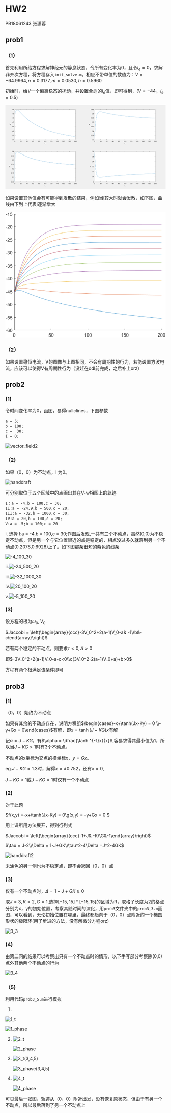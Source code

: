 # HW2

PB18061243 张潇蓉

## prob1

### （1）

首先利用所给方程求解神经元的静息状态，令所有变化率为0，且令$I_e = 0$，求解非齐次方程，将方程存入`init_solve.m`。相应不带单位的数值为：$V = -64.9964,n = 0.3177,m = 0.0530,h = 0.5960$

初始时，给$V$一个偏离稳态的扰动，并设置合适的$I_e$值，即可得到，$(V= -44，I_e = 0.5)$

![V-44_ie0.5](.\pics\V-44_ie0.5.png)

如果设置其他值会有可能得到发散的结果，例如当i较大时就会发散，如下图，曲线由下到上代表i逐渐增大

![V_t](.\pics\V_t.png)

### （2）

如果设置稳恒电流，V的图像与上图相同，不会有周期性的行为，若能设置方波电流，应该可以使得V有周期性行为（没赶在ddl前完成，之后补上orz）



## prob2

### (1)

令时间变化率为0，画图，易得nullclines，下图参数

```
a = 5;
b = 100;
c =  30;
I = 0;
```

![vector_field2](F:\2020at\comp_neuron\hw2\pics\vector_field2.png)

### （2)

如果（0，0）为不动点，I 为0。

![handdraft](F:\2020at\comp_neuron\hw2\pics\handdraft.PNG)

可分别取位于五个区域中的点画出其在V-w相图上的轨迹

```
I：a = -4,b = 100,c = 30;
II:a = -24.9,b = 500,c = 20;
III:a = -32,b = 1000,c = 30;
IV:a = 20,b = 100,c = 20;
V:a = -5;b = 100;c = 20
```

i. 选择 I:a = -4,b = 100,c = 30;作图后发现,一共有三个不动点，虽然(0,0)为不稳定不动点，但是另一个与它位置很近的点是稳定的，相点没过多久就落到另一个不动点(0.2078,0.6928)上了。如下图那条很短的紫色的线条

![-4_100_30](F:\2020at\comp_neuron\hw2\pics\-4_100_30.png)

ii.![-24_500_20](F:\2020at\comp_neuron\hw2\pics\-24_500_20.png)

iii.![-32_1000_30](F:\2020at\comp_neuron\hw2\pics\-32_1000_30.png)

iv.![20_100_20](F:\2020at\comp_neuron\hw2\pics\20_100_20.png)

v.![-5_100_20](F:\2020at\comp_neuron\hw2\pics\-5_100_20.png)

### (3)

设方程的根为$\omega_0,V_0$

$Jaccobi = \left(\begin{array}{ccc}-3V_0^2+2(a-1)V_0-a&	-1\\b&-c\end{array}\right)$

若有两个稳定的不动点，则要求$\tau<0,\Delta>0$

即$-3V_0^2+2(a-1)V_0-a-c<0\\c(3V_0^2-2(a-1)V_0+a)+b>0$

方程有两个根满足该条件即可

## prob3

### (1)

（0，0）始终为不动点

如果有其余的不动点存在，说明方程组$\begin{cases}-x+\tanh(Jx-Ky) = 0 \\-y+Gx = 0\end{cases}$有解，即$x = \tanh(J-KG)x$有解

记$\alpha = J-KG$，有$\alpha = \dfrac{\tanh ^{-1}x}{x}$,容易求得其最小值为$1$，所以当$J-KG> 1$时有3个不动点。

不动点的x坐标为交点的横坐标$x$，$y = Gx$。

eg.$J-KG = 1.3$时，解得$x \approx \pm 0.752$，还有$x=0$,

$J-KG<1$或$J-KG = 1$时仅有一个不动点

### (2)

对于此题

$f(x,y) =-x+\tanh(Jx-Ky) = 0\\g(x,y) = -y+Gx = 0 $ 

用上课所用方法展开，得到行列式

$Jaccobi = \left(\begin{array}{ccc}-1+J&	-K\\G&-1\end{array}\right)$

$\tau = J-2\\\Delta = 1-J+GK\\\tau^2-4\Delta  =J^2-4GK$

![handdraft2](F:\2020at\comp_neuron\hw2\pics\handdraft2.png)

未涂色的另一侧也为不稳定点，即不会返回（0，0）点

### (3)

仅有一个不动点时，$\Delta = 1-J+GK \geq 0$

取$J = 3,K = 2,G = 1$,选择$[-15,15]*[-15,15]$的区域为R，取格子长度为2的格点分别为x，y的初始位置，考察其随时间的演化，用`prob3`文件夹中的`prob3_3.m`画图，可以看到，无论初始位置在哪里，最终都趋向于（0，0）点附近的一个椭圆形状的极限环(用了步进的方法，没有解微分方程orz)

![3_3](F:\2020at\comp_neuron\hw2\pics\3_3.png)

### (4)

由第二问的结果可以考察出只有一个不动点时的情形，以下手写部分考察除(0,0)点外其他两个不动点的行为

![3_4](F:\2020at\comp_neuron\hw2\pics\3_4.png)

### （5)

利用代码`prob3_5.m`进行模拟

1. 

![1_t](F:\2020at\comp_neuron\hw2\prob3\1_t.png)

![1_phase](F:\2020at\comp_neuron\hw2\prob3\1_phase.png)

2. ![2_t](F:\2020at\comp_neuron\hw2\prob3\2_t.png)

   ![2_phase](F:\2020at\comp_neuron\hw2\prob3\2_phase.png)

3. ![3_t(3,4,5)](F:\2020at\comp_neuron\hw2\prob3\3_t(3,4,5).png)

   ![3_phase(3,4,5)](F:\2020at\comp_neuron\hw2\prob3\3_phase(3,4,5).png)

4. ![4_t](F:\2020at\comp_neuron\hw2\prob3\4_t.png)

   ![4_phase](F:\2020at\comp_neuron\hw2\prob3\4_phase.png)

可见最后一张图，轨迹从（0，0）附近出发，没有恢复原状态，但由于有另一个不动点，所以最后落到了另一个不动点上

